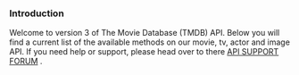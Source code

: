 ### Introduction
Welcome to version 3 of The Movie Database (TMDB) API. Below you will find a current list of the available methods on our movie, tv, actor and image API. If you need help or support, please head over to there [API SUPPORT FORUM](https://www.themoviedb.org/talk/category/5047958519c29526b50017d6) .
